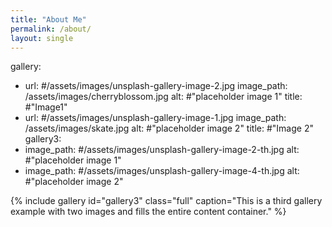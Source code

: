 ```yaml
---
title: "About Me"
permalink: /about/
layout: single
---
```

gallery:
  - url: #/assets/images/unsplash-gallery-image-2.jpg
    image_path: /assets/images/cherryblossom.jpg
    alt: #"placeholder image 1"
    title: #"Image1"
  - url: #/assets/images/unsplash-gallery-image-1.jpg
    image_path: /assets/images/skate.jpg
    alt: #"placeholder image 2"
    title: #"Image 2"
gallery3:
  - image_path: #/assets/images/unsplash-gallery-image-2-th.jpg
    alt: #"placeholder image 1"
  - image_path: #/assets/images/unsplash-gallery-image-4-th.jpg
    alt: #"placeholder image 2"
	
	
{% include gallery id="gallery3" class="full" caption="This is a third gallery example with two images and fills the entire content container." %}